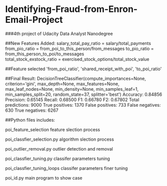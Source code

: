 # Identifying-Fraud-from-Enron-Email-Project
###4th project of Udacity Data Analyst Nanodegree


##New Features Added:
salary_total_pay_ratio = salary/total_payments
from_pio_ratio = from_poi_to_this_person/from_messages
to_pio_ratio = from_this_person_to_poi/to_messages  
total_stock_exstock_ratio = exercised_stock_options/total_stock_value

##Feature selected
'from_poi_ratio', 'shared_receipt_with_poi', 'to_poi_ratio'

##Final Result:
DecisionTreeClassifier(compute_importances=None, criterion='gini',       max_depth=None, max_features=None, max_leaf_nodes=None,   min_density=None, min_samples_leaf=1, min_samples_split=20, random_state=37, splitter='best')
Accuracy: 0.84856	Precision: 0.65145	Recall: 0.68500	F1: 0.66780	F2: 0.67802  Total predictions: 9000	True positives: 1370	False positives:  733	False negatives:  630 True negatives: 6267

##Python files includes:

poi_feature_selection            feature slection process 

poi_classfier_selection.py       algorithm slection process 

poi_outlier_removal.py           outlier detection and removal

poi_classfier_tuning.py          classifer parameters tuning

poi_classfier_tuning_loops       classifer parameters finer tuning

poi_id.py                        main program to show case

